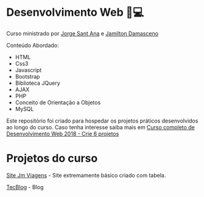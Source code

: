 # Desenvolvimento Web :closed_book::computer:
Curso ministrado por [Jorge Sant Ana](https://www.udemy.com/user/jorgetadeusantanasilva/) e [Jamilton Damasceno](https://www.udemy.com/user/jamiltondamasceno/)

Conteúdo Abordado:
* HTML
* Css3
* Javascript
* Bootstrap
* Biblioteca JQuery
* AJAX
* PHP
* Conceito de Orientação a Objetos
* MySQL

Este repositório foi criado para hospedar os projetos práticos desenvolvidos ao longo do curso. Caso tenha interesse saiba mais em [Curso completo de Desenvolvimento Web 2018 - Crie 6 projetos](https://www.udemy.com/course/curso-completo-do-desenvolvedor-web/)


# Projetos do curso
[Site Jm Viagens](https://userdajheni.github.io/desenvolvimentoweb/jmviagem/) - Site extremamente básico criado com tabela.

[TecBlog](https://userdajheni.github.io/desenvolvimentoweb/tecblog/index.html) - Blog
